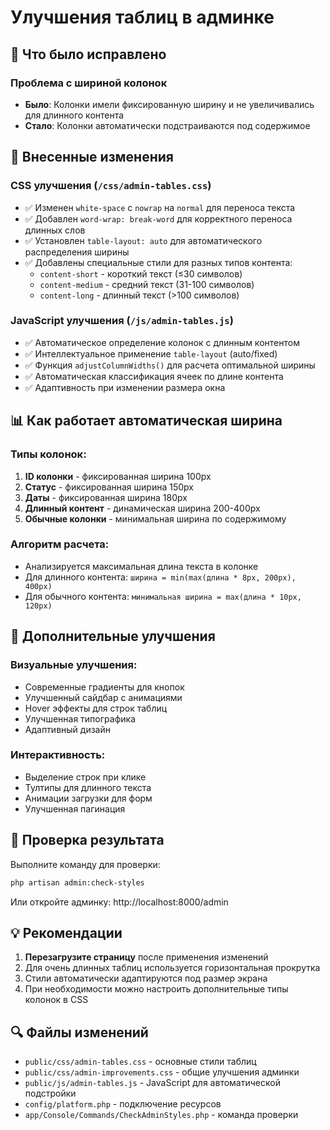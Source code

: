 # Улучшения таблиц в админке

## 🎯 Что было исправлено

### Проблема с шириной колонок
- **Было**: Колонки имели фиксированную ширину и не увеличивались для длинного контента
- **Стало**: Колонки автоматически подстраиваются под содержимое

## 🔧 Внесенные изменения

### CSS улучшения (`/css/admin-tables.css`)
- ✅ Изменен `white-space` с `nowrap` на `normal` для переноса текста
- ✅ Добавлен `word-wrap: break-word` для корректного переноса длинных слов
- ✅ Установлен `table-layout: auto` для автоматического распределения ширины
- ✅ Добавлены специальные стили для разных типов контента:
  - `content-short` - короткий текст (≤30 символов)
  - `content-medium` - средний текст (31-100 символов) 
  - `content-long` - длинный текст (>100 символов)

### JavaScript улучшения (`/js/admin-tables.js`)
- ✅ Автоматическое определение колонок с длинным контентом
- ✅ Интеллектуальное применение `table-layout` (auto/fixed)
- ✅ Функция `adjustColumnWidths()` для расчета оптимальной ширины
- ✅ Автоматическая классификация ячеек по длине контента
- ✅ Адаптивность при изменении размера окна

## 📊 Как работает автоматическая ширина

### Типы колонок:
1. **ID колонки** - фиксированная ширина 100px
2. **Статус** - фиксированная ширина 150px  
3. **Даты** - фиксированная ширина 180px
4. **Длинный контент** - динамическая ширина 200-400px
5. **Обычные колонки** - минимальная ширина по содержимому

### Алгоритм расчета:
- Анализируется максимальная длина текста в колонке
- Для длинного контента: `ширина = min(max(длина * 8px, 200px), 400px)`
- Для обычного контента: `минимальная ширина = max(длина * 10px, 120px)`

## 🎨 Дополнительные улучшения

### Визуальные улучшения:
- Современные градиенты для кнопок
- Улучшенный сайдбар с анимациями
- Hover эффекты для строк таблиц
- Улучшенная типографика
- Адаптивный дизайн

### Интерактивность:
- Выделение строк при клике
- Тултипы для длинного текста
- Анимации загрузки для форм
- Улучшенная пагинация

## 🚀 Проверка результата

Выполните команду для проверки:
```bash
php artisan admin:check-styles
```

Или откройте админку: http://localhost:8000/admin

## 💡 Рекомендации

1. **Перезагрузите страницу** после применения изменений
2. Для очень длинных таблиц используется горизонтальная прокрутка
3. Стили автоматически адаптируются под размер экрана
4. При необходимости можно настроить дополнительные типы колонок в CSS

## 🔍 Файлы изменений

- `public/css/admin-tables.css` - основные стили таблиц
- `public/css/admin-improvements.css` - общие улучшения админки  
- `public/js/admin-tables.js` - JavaScript для автоматической подстройки
- `config/platform.php` - подключение ресурсов
- `app/Console/Commands/CheckAdminStyles.php` - команда проверки
